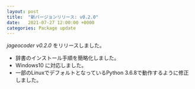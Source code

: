```yaml
---
layout: post
title:  "新バージョンリリース: v0.2.0"
date:   2021-07-27 12:00:00 +0000
categories: Package update
---
```


*jageocoder v0.2.0* をリリースしました。

- 辞書のインストール手順を簡略化しました。
- Windows10 に対応しました。
- 一部のLinuxでデフォルトとなっているPython 3.6.8で動作するように修正しました。
